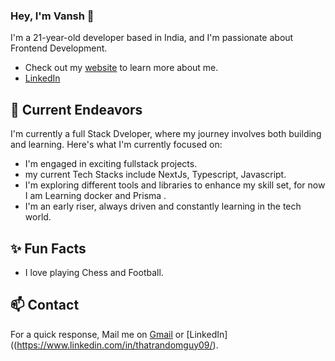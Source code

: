 ### Hey, I'm Vansh 👋 

I'm a 21-year-old developer based in India, and I'm passionate about Frontend Development. 

- Check out my [website](https://vanshvasishtha.vercel.app/) to learn more about me.
- [LinkedIn](https://www.linkedin.com/in/thatrandomguy09/) 

## 🔭 Current Endeavors 

I'm currently a full Stack Dveloper, where my journey involves both building and learning. Here's what I'm currently focused on:

- I'm engaged in exciting fullstack projects.
- my current Tech Stacks include NextJs, Typescript, Javascript.
- I'm exploring different tools and libraries to enhance my skill set, for now I am Learning docker and Prisma .
- I'm an early riser, always driven and constantly learning in the tech world.

## ✨ Fun Facts 

- I love playing Chess and Football.

## 📫 Contact

 For a quick response, Mail me on [Gmail](vanshhcodes@gmail.com) or [LinkedIn]((https://www.linkedin.com/in/thatrandomguy09/). 
 
